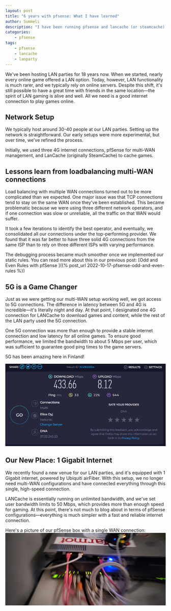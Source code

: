 ```yaml
---
layout: post
title: "6 years with pfsense: What I have learned"
author: Summeli
description: "I have been running pfsense and lancache (or steamcache) six years. Here's what I have learned so far"
categories:
    - pfsense
tags:
    - pfsense
    - lancache
    - lanparty
---
```

We've been hosting LAN parties for 18 years now. When we started, nearly every online game offered a LAN option. Today, however, LAN functionality is much rarer, and we typically rely on online servers. Despite this shift, it's still possible to have a great time with friends in the same location—the spirit of LAN gaming is alive and well. All we need is a good internet connection to play games online.

## Network Setup
We typically host around 30-40 people at our LAN parties. Setting up the network is straightforward. Our early setups were more experimental, but over time, we've refined the process.

Initially, we used three 4G internet connections, pfSense for multi-WAN management, and LanCache (originally SteamCache) to cache games.

## Lessons learn from loadbalancing multi-WAN connections
Load balancing with multiple WAN connections turned out to be more complicated than we expected. One major issue was that TCP connections tend to stay on the same WAN once they've been established. This became problematic because we were using three different network operators, and if one connection was slow or unreliable, all the traffic on that WAN would suffer.

It took a few iterations to identify the best operator, and eventually, we consolidated all our connections under the top-performing provider. We found that it was far better to have three solid 4G connections from the same ISP than to rely on three different ISPs with varying performance.

The debugging process became much smoother once we implemented our static rules. You can read more about this in our previous post: [Odd and Even Rules with pfSense ]({% post_url 2022-10-17-pfsense-odd-and-even-rules %})

## 5G is a Game Changer
Just as we were getting our multi-WAN setup working well, we got access to 5G connections. The difference in latency between 5G and 4G is incredible—it's literally night and day. At that point, I designated one 4G connection for LANCache to download games and content, while the rest of the LAN party used the 5G connection.

One 5G connection was more than enough to provide a stable internet connection and low latency for all online games. To ensure good performance, we limited the bandwidth to about 5 Mbps per user, which was sufficient to guarantee good ping times to the game servers.

5G has been amazing here in Finland!

![](/img/2024/2024-04-5g-rules.png)

## Our New Place: 1 Gigabit Internet
We recently found a new venue for our LAN parties, and it's equipped with 1 Gigabit internet, powered by Ubiquiti airFiber. With this setup, we no longer need multi-WAN configurations and have connected everything through this single, high-speed connection.

LANCache is essentially running on unlimited bandwidth, and we've set user bandwidth limits to 50 Mbps, which provides more than enough speed for gaming. At this point, there's not much to blog about in terms of pfSense configurations—everything is much simpler with a fast and reliable internet connection.

Here's a picture of our pfSense box with a single WAN connection:
![](/img/2024/2024-11-singlewan.jpg)

